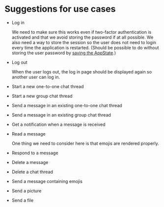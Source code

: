 # Suggestions for use cases

* Log in

  We need to make sure this works even if two-factor authentication is activated and that we avoid storing the password if 
  at all possible. We also need a way to store the session so the user does not need to login every time the application is 
  restarted. (Should be possible to do without storing the user password by 
  [saving the AppState](https://www.npmjs.com/package/facebook-chat-api#saving-session).)

* Log out

  When the user logs out, the log in page should be displayed again so another user can log in.
  
* Start a new one-to-one chat thread

* Start a new group chat thread

* Send a message in an existing one-to-one chat thread

* Send a message in an existing group chat thread

* Get a notification when a message is received

* Read a message

  One thing we need to consider here is that emojis are rendered properly.

* Respond to a message

* Delete a message

* Delete a chat thread

* Send a message containing emojis

* Send a picture

* Send a file
